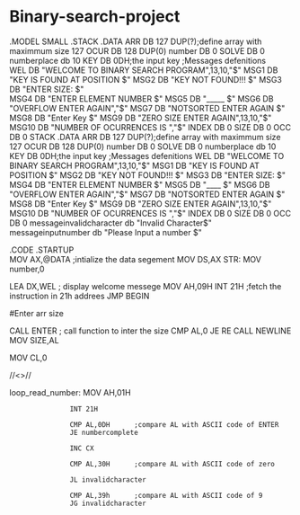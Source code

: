 # Binary-search-project

.MODEL SMALL
.STACK
.DATA
ARR DB 127 DUP(?);define array with maximmum size 127 
OCUR DB 128 DUP(0)
number DB 0
SOLVE DB 0
numberplace db 10
KEY DB 0DH;the input key
;Messages defenitions                
WEL DB "WELCOME TO BINARY SEARCH PROGRAM",13,10,"$"
MSG1 DB "KEY IS FOUND AT POSITION $" 
MSG2 DB "KEY NOT FOUND!!! $"
MSG3 DB "ENTER SIZE: $"   
MSG4 DB "ENTER ELEMENT NUMBER  $"
MSG5 DB "_____ $"
MSG6 DB "OVERFLOW ENTER AGAIN","$" 
MSG7 DB "NOTSORTED ENTER AGAIN $"
MSG8 DB "Enter Key $"      
MSG9 DB "ZERO SIZE ENTER AGAIN",13,10,"$"
MSG10 DB "NUMBER OF OCURRENCES IS ","$"
INDEX DB 0
SIZE DB 0
OCC DB 0
STACK
.DATA
ARR DB 127 DUP(?);define array with maximmum size 127 
OCUR DB 128 DUP(0)
number DB 0
SOLVE DB 0
numberplace db 10
KEY DB 0DH;the input key
;Messages defenitions                
WEL DB "WELCOME TO BINARY SEARCH PROGRAM",13,10,"$"
MSG1 DB "KEY IS FOUND AT POSITION $" 
MSG2 DB "KEY NOT FOUND!!! $"
MSG3 DB "ENTER SIZE: $"   
MSG4 DB "ENTER ELEMENT NUMBER  $"
MSG5 DB "____ $"
MSG6 DB "OVERFLOW ENTER AGAIN","$" 
MSG7 DB "NOTSORTED ENTER AGAIN $"
MSG8 DB "Enter Key $"      
MSG9 DB "ZERO SIZE ENTER AGAIN",13,10,"$"
MSG10 DB "NUMBER OF OCURRENCES IS ","$"
INDEX DB 0
SIZE DB 0
OCC DB 0   
messageinvalidcharacter db "Invalid Character$"
messageinputnumber db "Please Input a number $"


.CODE
.STARTUP    
MOV AX,@DATA ;intialize the data segement
MOV DS,AX
STR:
MOV number,0    


LEA DX,WEL ; display welcome messege
MOV AH,09H
INT 21H ;fetch the instruction in 21h addrees
JMP BEGIN






#Enter arr size

CALL ENTER ; call function to inter the size
CMP AL,0
JE  RE
CALL NEWLINE
MOV SIZE,AL


MOV CL,0 



//<<START ENTER LINE FUNCTION>>//


loop_read_number:  MOV AH,01H  
                    
                   INT 21H    
        
                   CMP AL,0DH      ;compare AL with ASCII code of ENTER
                   JE numbercomplete

                   INC CX   

                   CMP AL,30H      ;compare AL with ASCII code of zero 

                   JL invalidcharacter 

                   CMP AL,39h      ;compare AL with ASCII code of 9
                   JG invalidcharacter 
